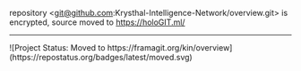 repository <git@github.com:Krysthal-Intelligence-Network/overview.git> is encrypted, source moved to <https://holoGIT.ml/>
<hr>
![Project Status: Moved to https://framagit.org/kin/overview](https://repostatus.org/badges/latest/moved.svg)
